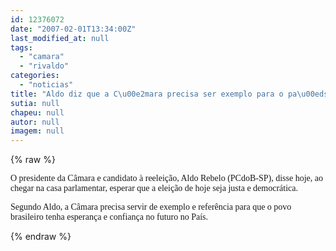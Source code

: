 ```yaml
---
id: 12376072
date: "2007-02-01T13:34:00Z"
last_modified_at: null
tags:
  - "camara"
  - "rivaldo"
categories:
  - "noticias"
title: "Aldo diz que a C\u00e2mara precisa ser exemplo para o pa\u00eds"
sutia: null
chapeu: null
autor: null
imagem: null
---
```

{% raw %}
<p><P><FONT face=Verdana>O presidente da Câmara e candidato à reeleição, Aldo Rebelo (PCdoB-SP),&nbsp;disse hoje, ao chegar na casa parlamentar,&nbsp;esperar que a eleição de hoje seja justa e democrática. </FONT></P></p>
<p><P><FONT face=Verdana>Segundo Aldo, a Câmara precisa servir de exemplo e referência para que o povo brasileiro tenha esperança e confiança no futuro no País.<BR></P></FONT> </p>
{% endraw %}